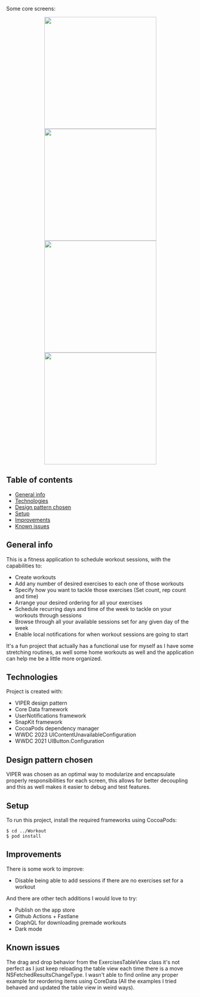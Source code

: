 Some core screens:

<p align = "center">
<img src="README-images/Workouts.png" width="300"> <img src="README-images/Exercises.png" width="300">
<img src="README-images/Session-form.png" width="300"> <img src="README-images/Scheduled-sessions.png" width="300">
</p>

## Table of contents
* [General info](#general-info)
* [Technologies](#technologies)
* [Design pattern chosen](#design-pattern-chosen)
* [Setup](#setup)
* [Improvements](#improvements)
* [Known issues](#known-issues)

## General info

This is a fitness application to schedule workout sessions, with the capabilities to:
- Create workouts
- Add any number of desired exercises to each one of those workouts
- Specify how you want to tackle those exercises (Set count, rep count and time)
- Arrange your desired ordering for all your exercises
- Schedule recurring days and time of the week to tackle on your workouts through sessions
- Browse through all your available sessions set for any given day of the week
- Enable local notifications for when workout sessions are going to start

It's a fun project that actually has a functional use for myself as I have some stretching routines, as well some home workouts as well and the application can help me be a little more organized.
	
## Technologies
Project is created with:
* VIPER design pattern
* Core Data framework
* UserNotifications framework
* SnapKit framework
* CocoaPods dependency manager
* WWDC 2023 UIContentUnavailableConfiguration
* WWDC 2021 UIButton.Configuration

## Design pattern chosen
VIPER was chosen as an optimal way to modularize and encapsulate properly responsibilities for each screen, this allows for better decoupling and this as well makes it easier to debug and test features.
	
## Setup
To run this project, install the required frameworks using CocoaPods:

```
$ cd ../Workout
$ pod install
```

## Improvements
There is some work to improve:

* Disable being able to add sessions if there are no exercises set for a workout

And there are other tech additions I would love to try:
* Publish on the app store
* Github Actions + Fastlane
* GraphQL for downloading premade workouts
* Dark mode

## Known issues
The drag and drop behavior from the ExercisesTableView class it's not perfect as I just keep reloading the table view each time there is a move NSFetchedResultsChangeType. I wasn't able to find online any proper example for reordering items using CoreData (All the examples I tried behaved and updated the table view in weird ways).
